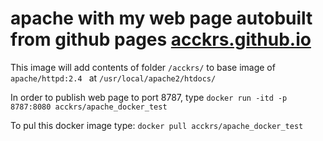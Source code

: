 # apache with my web page autobuilt from github pages [acckrs.github.io](http://acckrs.github.io)

This image will add contents of folder `/acckrs/` to base image of `apache/httpd:2.4 ` at `/usr/local/apache2/htdocs/`

In order to publish web page to port 8787, type 
`docker run -itd -p 8787:8080 acckrs/apache_docker_test`

To pul this docker image type:
`docker pull acckrs/apache_docker_test`
